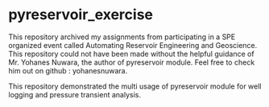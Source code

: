 # pyreservoir_exercise

This repository archived my assignments from participating in a SPE organized event called Automating Reservoir Engineering and Geoscience. This repository could not have been made without the helpful guidance of Mr. Yohanes Nuwara, the author of pyreservoir module. Feel free to check him out on github : yohanesnuwara.

This repository demonstrated the multi usage of pyreservoir module for well logging and pressure transient analysis.
